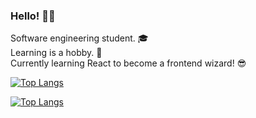 ### Hello! <span class="wave">👋😄</span>

Software engineering student. 🎓 <br>
Learning is a hobby. 🤖<br>
Currently learning React to become a frontend wizard! 😎 <br>

[![Top Langs](https://github-readme-stats.vercel.app/api/top-langs/?username=vansitha&layout=compact&theme=github_dark)](https://github.com/vansitha/github-readme-stats)

[![Top Langs](https://github-readme-stats.vercel.app/api/top-langs/?username=vansitha&langs_count=8&theme=github_dark&langs_count=5)](https://github.com/vansitha/github-readme-stats)

